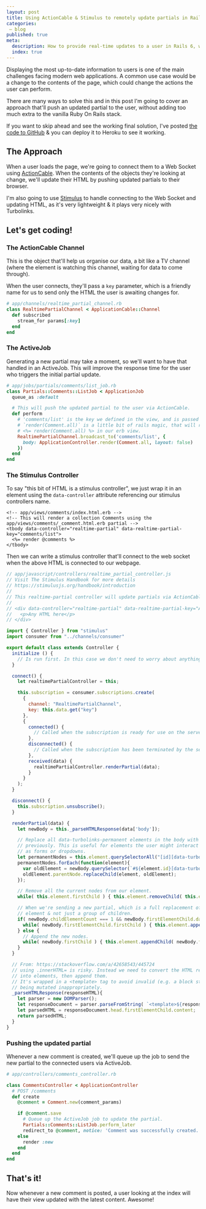 ```yaml
---
layout: post
title: Using ActionCable & Stimulus to remotely update partials in Rails 6
categories:
 – blog
published: true
meta:
  description: How to provide real-time updates to a user in Rails 6, without having to reload the page.
  index: true
---
```


Displaying the most up-to-date information to users is one of the main challenges facing modern web applications. A common use case would be a change to the contents of the page, which could change the actions the user can perform.

There are many ways to solve this and in this post I'm going to cover an approach that'll push an updated partial to the user, without adding too much extra to the vanilla Ruby On Rails stack.

If you want to skip ahead and see the working final solution, I've posted [the code to GitHub](https://github.com/MikeRogers0/RealtimePartialUpdateApp) & you can deploy it to Heroku to see it working.

## The Approach

When a user loads the page, we're going to connect them to a Web Socket using [ActionCable](https://guides.rubyonrails.org/action_cable_overview.html). When the contents of the objects they're looking at change, we'll update their HTML by pushing updated partials to their browser.

I'm also going to use [Stimulus](https://stimulusjs.org/) to handle connecting to the Web Socket and updating HTML, as it's very lightweight & it plays very nicely with Turbolinks.

## Let's get coding!

### The ActionCable Channel

This is the object that'll help us organise our data, a bit like a TV channel (where the element is watching this channel, waiting for data to come through).

When the user connects, they'll pass a `key` parameter, which is a friendly name for us to send only the HTML the user is awaiting changes for.

```ruby
# app/channels/realtime_partial_channel.rb
class RealtimePartialChannel < ApplicationCable::Channel
  def subscribed
    stream_for params[:key]
  end
end
```

### The ActiveJob

Generating a new partial may take a moment, so we'll want to have that handled in an ActiveJob. This will improve the response time for the user who triggers the initial partial update.

```ruby
# app/jobs/partials/comments/list_job.rb
class Partials::Comments::ListJob < ApplicationJob
  queue_as :default

  # This will push the updated partial to the user via ActionCable.
  def perform
    # 'comments/list' is the key we defined in the view, and is passed to the RealtimePartialChannel via stimulus.
    # `render(Comment.all)` is a little bit of rails magic, that will return the same HTML as running
    # <%= render(Comment.all) %> in our erb view.
    RealtimePartialChannel.broadcast_to('comments/list', {
      body: ApplicationController.render(Comment.all, layout: false)
    })
  end
end
```

### The Stimulus Controller

To say "this bit of HTML is a stimulus controller", we just wrap it in an element using the `data-controller` attribute referencing our stimulus controllers name.

```erb
<!-- app/views/comments/index.html.erb -->
<!-- This will render a collection Comments using the app/views/comments/_comment.html.erb partial -->
<tbody data-controller="realtime-partial" data-realtime-partial-key="comments/list">
  <%= render @comments %>
</tbody>
```

Then we can write a stimulus controller that'll connect to the web socket when the above HTML is connected to our webpage.

```javascript
// app/javascript/controllers/realtime_partial_controller.js
// Visit The Stimulus Handbook for more details 
// https://stimulusjs.org/handbook/introduction
// 
// This realtime-partial controller will update partials via ActionCable.
//
// <div data-controller="realtime-partial" data-realtime-partial-key="A friendly name for your partial">
//   <p>Any HTML here</p>
// </div>

import { Controller } from "stimulus"
import consumer from "../channels/consumer"

export default class extends Controller {
  initialize () {
    // Is run first. In this case we don't need to worry about anything.
  }

  connect() {
    let realtimePartialController = this;

    this.subscription = consumer.subscriptions.create(
      {
        channel: "RealtimePartialChannel",
        key: this.data.get("key")
      },
      {
        connected() {
          // Called when the subscription is ready for use on the server
        },
        disconnected() {
          // Called when the subscription has been terminated by the server
        },
        received(data) {
          realtimePartialController.renderPartial(data);
        }
      }
    );
  }

  disconnect() {
    this.subscription.unsubscribe();
  }

  renderPartial(data) {
    let newBody = this._parseHTMLResponse(data['body']);

    // Replace all data-turbolinks-permanent elements in the body with what was there
    // previously. This is useful for elements the user might interact with, such
    // as forms or dropdowns.
    let permanentNodes = this.element.querySelectorAll("[id][data-turbolinks-permanent]");
    permanentNodes.forEach(function(element){
      var oldElement = newBody.querySelector(`#${element.id}[data-turbolinks-permanent]`)
      oldElement.parentNode.replaceChild(element, oldElement);
    });

    // Remove all the current nodes from our element.
    while( this.element.firstChild ) { this.element.removeChild( this.element.firstChild ); }

    // When we're sending a new partial, which is a full replacement of our
    // element & not just a group of children.
    if( newBody.childElementCount === 1 && newBody.firstElementChild.dataset.realtimePartialKey === this.data.get("key") ){
      while( newBody.firstElementChild.firstChild ) { this.element.appendChild( newBody.firstElementChild.firstChild ); }
    } else {
      // Append the new nodes.
      while( newBody.firstChild ) { this.element.appendChild( newBody.firstChild ); }
    }
  }

  // From: https://stackoverflow.com/a/42658543/445724
  // using .innerHTML= is risky. Instead we need to convert the HTML received
  // into elements, then append them.
  // It's wrapped in a <template> tag to avoid invalid (e.g. a block starting with <tr>)
  // being mutated inappropriately.
  _parseHTMLResponse(responseHTML){
    let parser = new DOMParser();
    let responseDocument = parser.parseFromString( `<template>${responseHTML}</template>` , 'text/html');
    let parsedHTML = responseDocument.head.firstElementChild.content;
    return parsedHTML;
  }
}
```

### Pushing the updated partial

Whenever a new comment is created, we'll queue up the job to send the new partial to the connected users via ActiveJob.

```ruby
# app/controllers/comments_controller.rb

class CommentsController < ApplicationController
  # POST /comments
  def create
    @comment = Comment.new(comment_params)

    if @comment.save
      # Queue up the ActiveJob job to update the partial.
      Partials::Comments::ListJob.perform_later
      redirect_to @comment, notice: 'Comment was successfully created.'
    else
      render :new
    end
  end
end
```

## That's it!

Now whenever a new comment is posted, a user looking at the index will have their view updated with the latest content. Awesome!
